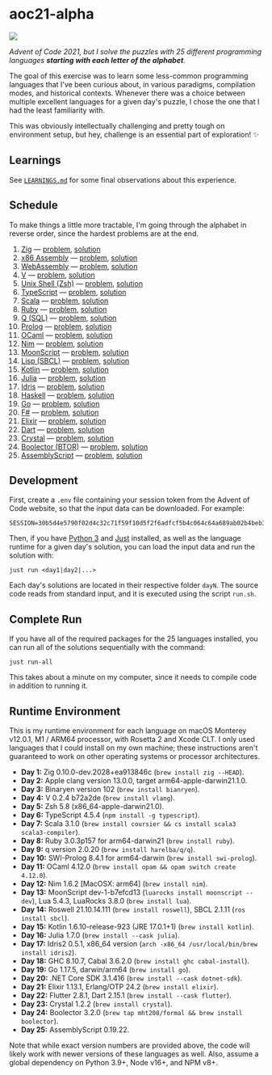 # aoc21-alpha

[![](https://tokei.rs/b1/github/ekzhang/aoc21-alpha)](https://github.com/ekzhang/aoc21-alpha)

_Advent of Code 2021, but I solve the puzzles with 25 different programming languages **starting with each letter of the alphabet**._

The goal of this exercise was to learn some less-common programming languages that I've been curious about, in various paradigms, compilation modes, and historical contexts. Whenever there was a choice between multiple excellent languages for a given day's puzzle, I chose the one that I had the least familiarity with.

This was obviously intellectually challenging and pretty tough on environment setup, but hey, challenge is an essential part of exploration! ✨

## Learnings

See [`LEARNINGS.md`](./LEARNINGS.md) for some final observations about this experience.

## Schedule

To make things a little more tractable, I'm going through the alphabet in reverse order, since the hardest problems are at the end.

1. [Zig](https://ziglang.org/) — [problem](https://adventofcode.com/2021/day/1), [solution](./day1)
2. [x86 Assembly](https://en.wikipedia.org/wiki/X86_assembly_language) — [problem](https://adventofcode.com/2021/day/2), [solution](./day2)
3. [WebAssembly](https://webassembly.org/) — [problem](https://adventofcode.com/2021/day/3), [solution](./day3)
4. [V](https://vlang.io/) — [problem](https://adventofcode.com/2021/day/4), [solution](./day4)
5. [Unix Shell (Zsh)](https://www.zsh.org/) — [problem](https://adventofcode.com/2021/day/5), [solution](./day5)
6. [TypeScript](https://www.typescriptlang.org/) — [problem](https://adventofcode.com/2021/day/6), [solution](./day6)
7. [Scala](https://www.scala-lang.org/) — [problem](https://adventofcode.com/2021/day/7), [solution](./day7)
8. [Ruby](https://www.ruby-lang.org/en/) — [problem](https://adventofcode.com/2021/day/8), [solution](./day8)
9. [Q (SQL)](https://github.com/harelba/q) — [problem](https://adventofcode.com/2021/day/9), [solution](./day9)
10. [Prolog](https://www.swi-prolog.org/) — [problem](https://adventofcode.com/2021/day/10), [solution](./day10)
11. [OCaml](https://ocaml.org/) — [problem](https://adventofcode.com/2021/day/11), [solution](./day11)
12. [Nim](https://nim-lang.org/) — [problem](https://adventofcode.com/2021/day/12), [solution](./day12)
13. [MoonScript](https://moonscript.org/) — [problem](https://adventofcode.com/2021/day/13), [solution](./day13)
14. [Lisp (SBCL)](https://common-lisp.net/) — [problem](https://adventofcode.com/2021/day/14), [solution](./day14)
15. [Kotlin](https://kotlinlang.org/) — [problem](https://adventofcode.com/2021/day/15), [solution](./day15)
16. [Julia](https://julialang.org/) — [problem](https://adventofcode.com/2021/day/16), [solution](./day16)
17. [Idris](https://www.idris-lang.org/) — [problem](https://adventofcode.com/2021/day/17), [solution](./day17)
18. [Haskell](https://www.haskell.org/) — [problem](https://adventofcode.com/2021/day/18), [solution](./day18)
19. [Go](https://go.dev/) — [problem](https://adventofcode.com/2021/day/19), [solution](./day19)
20. [F#](https://fsharp.org/) — [problem](https://adventofcode.com/2021/day/20), [solution](./day20)
21. [Elixir](https://elixir-lang.org/) — [problem](https://adventofcode.com/2021/day/21), [solution](./day21)
22. [Dart](https://dart.dev/) — [problem](https://adventofcode.com/2021/day/22), [solution](./day22)
23. [Crystal](https://crystal-lang.org/) — [problem](https://adventofcode.com/2021/day/23), [solution](./day23)
24. [Boolector (BTOR)](https://boolector.github.io/) — [problem](https://adventofcode.com/2021/day/24), [solution](./day24)
25. [AssemblyScript](https://www.assemblyscript.org/) — [problem](https://adventofcode.com/2021/day/25), [solution](./day25)

## Development

First, create a `.env` file containing your session token from the Advent of Code website, so that the input data can be downloaded. For example:

```
SESSION=30b5d4e5790f02d4c32c71f59f10d5f2f6adfcf5b4c064c64a689ab02b4beb3e84bf74857e40cc9fe31088972fedeb64
```

Then, if you have [Python 3](https://python.org/) and [Just](https://github.com/casey/just) installed, as well as the language runtime for a given day's solution, you can load the input data and run the solution with:

```
just run <day1|day2|...>
```

Each day's solutions are located in their respective folder `dayN`. The source code reads from standard input, and it is executed using the script `run.sh`.

## Complete Run

If you have all of the required packages for the 25 languages installed, you can run all of the solutions sequentially with the command:

```
just run-all
```

This takes about a minute on my computer, since it needs to compile code in addition to running it.

## Runtime Environment

This is my runtime environment for each language on macOS Monterey v12.0.1, M1 / ARM64 processor, with Rosetta 2 and Xcode CLT. I only used languages that I could install on my own machine; these instructions aren't guaranteed to work on other operating systems or processor architectures.

- **Day 1:** Zig 0.10.0-dev.2028+ea913846c (`brew install zig --HEAD`).
- **Day 2:** Apple clang version 13.0.0, target arm64-apple-darwin21.1.0.
- **Day 3:** Binaryen version 102 (`brew install bianryen`).
- **Day 4:** V 0.2.4 b72a2de (`brew install vlang`).
- **Day 5:** Zsh 5.8 (x86_64-apple-darwin21.0).
- **Day 6:** TypeScript 4.5.4 (`npm install -g typescript`).
- **Day 7:** Scala 3.1.0 (`brew install coursier && cs install scala3 scala3-compiler`).
- **Day 8:** Ruby 3.0.3p157 for arm64-darwin21 (`brew install ruby`).
- **Day 9:** q version 2.0.20 (`brew install harelba/q/q`).
- **Day 10:** SWI-Prolog 8.4.1 for arm64-darwin (`brew install swi-prolog`).
- **Day 11:** OCaml 4.12.0 (`brew install opam && opam switch create 4.12.0`).
- **Day 12:** Nim 1.6.2 [MacOSX: arm64] (`brew install nim`).
- **Day 13:** MoonScript dev-1-b7efcd13 (`luarocks install moonscript --dev`), Lua 5.4.3, LuaRocks 3.8.0 (`brew install lua`).
- **Day 14:** Roswell 21.10.14.111 (`brew install roswell`), SBCL 2.1.11 (`ros install sbcl`).
- **Day 15:** Kotlin 1.6.10-release-923 (JRE 17.0.1+1) (`brew install kotlin`).
- **Day 16:** Julia 1.7.0 (`brew install --cask julia`).
- **Day 17:** Idris2 0.5.1, x86_64 version (`arch -x86_64 /usr/local/bin/brew install idris2`).
- **Day 18:** GHC 8.10.7, Cabal 3.6.2.0 (`brew install ghc cabal-install`).
- **Day 19:** Go 1.17.5, darwin/arm64 (`brew install go`).
- **Day 20:** .NET Core SDK 3.1.416 (`brew install --cask dotnet-sdk`).
- **Day 21:** Elixir 1.13.1, Erlang/OTP 24.2 (`brew install elixir`).
- **Day 22:** Flutter 2.8.1, Dart 2.15.1 (`brew install --cask flutter`).
- **Day 23:** Crystal 1.2.2 (`brew install crystal`).
- **Day 24:** Boolector 3.2.0 (`brew tap mht208/formal && brew install boolector`).
- **Day 25:** AssemblyScript 0.19.22.

Note that while exact version numbers are provided above, the code will likely work with newer versions of these languages as well. Also, assume a global dependency on Python 3.9+, Node v16+, and NPM v8+.
